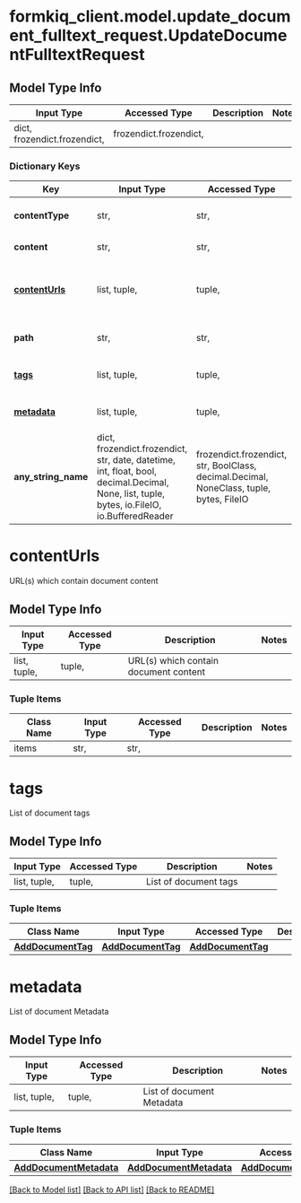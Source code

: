 # formkiq_client.model.update_document_fulltext_request.UpdateDocumentFulltextRequest

## Model Type Info
Input Type | Accessed Type | Description | Notes
------------ | ------------- | ------------- | -------------
dict, frozendict.frozendict,  | frozendict.frozendict,  |  | 

### Dictionary Keys
Key | Input Type | Accessed Type | Description | Notes
------------ | ------------- | ------------- | ------------- | -------------
**contentType** | str,  | str,  | Document Content-Type | [optional] 
**content** | str,  | str,  | Document content | [optional] 
**[contentUrls](#contentUrls)** | list, tuple,  | tuple,  | URL(s) which contain document content | [optional] 
**path** | str,  | str,  | Path or Name of document | [optional] 
**[tags](#tags)** | list, tuple,  | tuple,  | List of document tags | [optional] 
**[metadata](#metadata)** | list, tuple,  | tuple,  | List of document Metadata | [optional] 
**any_string_name** | dict, frozendict.frozendict, str, date, datetime, int, float, bool, decimal.Decimal, None, list, tuple, bytes, io.FileIO, io.BufferedReader | frozendict.frozendict, str, BoolClass, decimal.Decimal, NoneClass, tuple, bytes, FileIO | any string name can be used but the value must be the correct type | [optional]

# contentUrls

URL(s) which contain document content

## Model Type Info
Input Type | Accessed Type | Description | Notes
------------ | ------------- | ------------- | -------------
list, tuple,  | tuple,  | URL(s) which contain document content | 

### Tuple Items
Class Name | Input Type | Accessed Type | Description | Notes
------------- | ------------- | ------------- | ------------- | -------------
items | str,  | str,  |  | 

# tags

List of document tags

## Model Type Info
Input Type | Accessed Type | Description | Notes
------------ | ------------- | ------------- | -------------
list, tuple,  | tuple,  | List of document tags | 

### Tuple Items
Class Name | Input Type | Accessed Type | Description | Notes
------------- | ------------- | ------------- | ------------- | -------------
[**AddDocumentTag**](AddDocumentTag.md) | [**AddDocumentTag**](AddDocumentTag.md) | [**AddDocumentTag**](AddDocumentTag.md) |  | 

# metadata

List of document Metadata

## Model Type Info
Input Type | Accessed Type | Description | Notes
------------ | ------------- | ------------- | -------------
list, tuple,  | tuple,  | List of document Metadata | 

### Tuple Items
Class Name | Input Type | Accessed Type | Description | Notes
------------- | ------------- | ------------- | ------------- | -------------
[**AddDocumentMetadata**](AddDocumentMetadata.md) | [**AddDocumentMetadata**](AddDocumentMetadata.md) | [**AddDocumentMetadata**](AddDocumentMetadata.md) |  | 

[[Back to Model list]](../../README.md#documentation-for-models) [[Back to API list]](../../README.md#documentation-for-api-endpoints) [[Back to README]](../../README.md)

